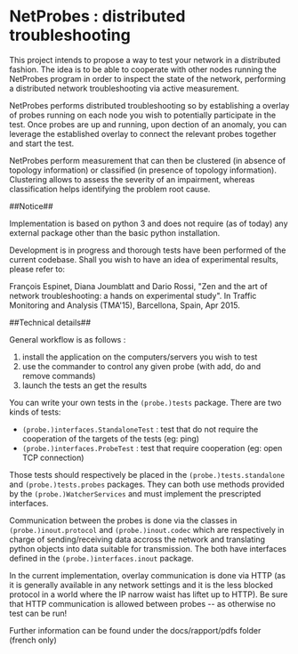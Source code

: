 NetProbes : distributed troubleshooting 
=========

This project intends to propose a way to test your network in a distributed fashion. The idea is to be able to cooperate with other nodes running the NetProbes program in order to inspect the state of the network, performing a distributed network troubleshooting via active measurement.

NetProbes performs distributed troubleshooting so by establishing a overlay of probes running on each node you wish to potentially participate in the test. Once probes are up and running, upon dection of an anomaly, you can leverage the established overlay to connect the relevant probes together and start the test. 

NetProbes perform measurement that can then be clustered (in absence of topology information) or classified (in presence of topology information). Clustering allows to assess the severity of an impairment, whereas classification helps identifying the problem root cause.


##Notice##

Implementation is based on python 3 and does not require (as of today) any external package other than the basic python installation.

Development is in progress and thorough tests have been performed of the current codebase. Shall you wish to have an idea of experimental results, please refer to:

François Espinet, Diana Joumblatt and Dario Rossi, "Zen and the art of network troubleshooting: a hands on experimental study". In Traffic Monitoring and Analysis (TMA'15), Barcellona, Spain, Apr 2015. 


##Technical details##

General workflow is as follows :

1. install the application on the computers/servers you wish to test
2. use the commander to control any given probe (with add, do and remove commands)
3. launch the tests an get the results

You can write your own tests in the `(probe.)tests` package. There are two kinds of tests:

* `(probe.)interfaces.StandaloneTest` : test that do not require the cooperation of the targets of the tests (eg: ping)
* `(probe.)interfaces.ProbeTest` : test that require cooperation (eg: open TCP connection)

Those tests should respectively be placed in the `(probe.)tests.standalone` and `(probe.)tests.probes` packages. They can both use methods provided by the `(probe.)WatcherServices` and must implement the prescripted interfaces.

Communication between the probes is done via the classes in `(probe.)inout.protocol` and `(probe.)inout.codec` which are respectively in charge of sending/receiving data accross the network and translating python objects into data suitable for transmission. The both have interfaces defined in the `(probe.)interfaces.inout` package.

In the current implementation, overlay communication  is done via HTTP (as it is generally available in any network settings and it is the less blocked protocol in a world where the IP narrow waist has liftet up to HTTP).
Be sure that HTTP communication is allowed between probes -- as otherwise no test can be run!

Further information can be found under the docs/rapport/pdfs folder (french only)

